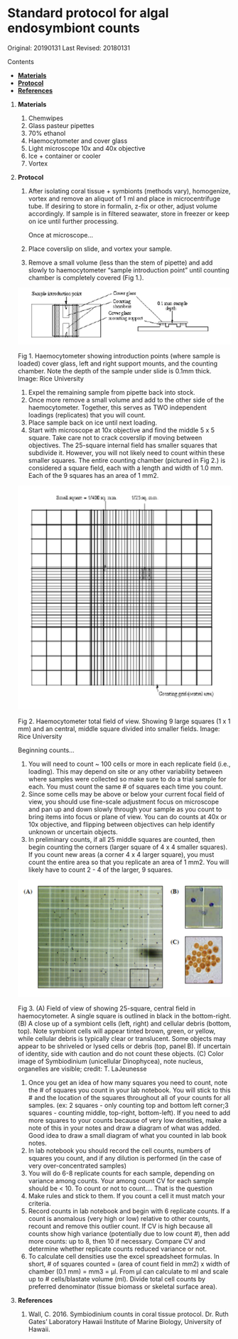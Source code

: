 # Standard protocol for algal endosymbiont counts

Original: 20190131
Last Revised: 20180131

Contents
- [**Materials**](#Materials)  
- [**Protocol**](#Protocol)
- [**References**](#References)
 
1. <a name="Materials"></a> **Materials**
    1. 	Chemwipes
    1. 	Glass pasteur pipettes
    1. 	70% ethanol
    1. 	Haemocytometer and cover glass
    1. 	Light microscope 10x and 40x objective
    1. 	Ice + container or cooler
    1. 	Vortex

2. <a name="Protocol"></a> **Protocol**

    1.  After isolating coral tissue + symbionts (methods vary), homogenize, vortex and remove an aliquot of 1 ml and place in
    	microcentrifuge tube. If desiring to store in formalin, z-fix or other, adjust volume accordingly. If sample is in 	   filtered seawater, store in freezer or keep on ice until further processing.
	
    	Once at microscope…
    1.  Place coverslip on slide, and vortex your sample.
    1.  Remove a small volume (less than the stem of pipette) and add slowly to haemocytometer “sample introduction point”
    	until counting chamber is completely covered (Fig 1.).
	
	![Haemocytometer](https://github.com/SilbigerLab/Protocols/blob/master/Coral_Physiological_Parameter_Protocols/Images/haemocytometer.png)
	
	Fig 1. Haemocytometer showing introduction points (where sample is loaded) cover glass, left and right support mounts, 
	and the counting chamber. Note the depth of the sample under slide is 0.1mm thick. Image: Rice University

    1.  Expel the remaining sample from pipette back into stock.
    1.  Once more remove a small volume and add to the other side of the haemocytometer. Together, this serves as TWO 
    	independent loadings (replicates) that you will count.
    1.  Place sample back on ice until next loading.
    1.  Start with microscope at 10x objective and find the middle 5 x 5 square. Take care not to crack coverslip if moving 
    	between objectives. The 25-square internal field has smaller squares that subdivide it. However, you will not likely 	     need to count within these smaller squares. The entire counting chamber (pictured in Fig 2.) is considered a square 	 field, each with a length and width of 1.0 mm. Each of the 9 squares has an area of 1 mm2.
	
	![Haemocytometer field of view](https://github.com/SilbigerLab/Protocols/blob/master/Coral_Physiological_Parameter_Protocols/Images/haemocytometer%20total%20field%20of%20view.png)
	
    Fig 2. Haemocytometer total field of view. Showing 9 large squares (1 x 1 mm) and an central, middle square divided into 
    smaller fields. Image: Rice University
    
    Beginning counts…
    
    1.  You will need to count ~ 100 cells or more in each replicate field (i.e., loading). This may depend on site or any
    	other variability between where samples were collected so make sure to do a trial sample for each. You must count the 
	same # of squares each time you count.
    1.  Since some cells may be above or below your current focal field of view, you should use fine-scale adjustment focus on 
    	microscope and pan up and down slowly through your sample as you count to bring items into focus or plane of view. You
	can do counts at 40x or 10x objective, and flipping between objectives can help identify unknown or uncertain objects.
    1.  In preliminary counts, if all 25 middle squares are counted, then begin counting the corners (larger square of 4 x 4 
    	smaller squares). If you count new areas (a corner 4 x 4 larger square), you must count the entire area so that you
	replicate an area of 1 mm2. You will likely have to count 2 - 4 of the larger, 9 squares.
	
	![Symbiont cells in field of view](https://github.com/SilbigerLab/Protocols/blob/master/Coral_Physiological_Parameter_Protocols/Images/symbiont%20cells%20in%20field%20of%20view.png)
	
	Fig 3. (A) Field of view of showing 25-square, central field in haemocytometer. A single square is outlined in black
	in the bottom-right. (B) A close up of a symbiont cells (left, right) and cellular debris (bottom, top). Note symbiont
	cells will appear tinted brown, green, or yellow, while cellular debris is typically clear or translucent. Some
	objects may appear to be shriveled or lysed cells or debris (top, panel B). If uncertain of identity, side with
	caution and do not count these objects. (C) Color image of Symbiodinium (unicellular Dinophycea), note nucleus,
	organelles are visible; credit: T. LaJeunesse
	
    1.  Once you get an idea of how many squares you need to count, note the # of squares you count in your lab notebook. You 
    	will stick to this # and the location of the squares throughout all of your counts for all samples. (ex: 2 squares - 	     only counting top and bottom left corner;3 squares - counting middle, top-right, bottom-left). If you need to add more 
	squares to your counts because of very low densities, make a note of this in your notes and draw a diagram of what was 
	added. Good idea to draw a small diagram of what you counted in lab book notes.
    1.  In lab notebook you should record the cell counts, numbers of squares you count, and if any dilution is performed (in 
    	the case of very over-concentrated samples)
    1.  You will do 6-8 replicate counts for each sample, depending on variance among counts. Your among count CV for each 
    	sample should be < 10. To count or not to count…. That is the question
    1.  Make rules and stick to them. If you count a cell it must match your criteria.
    1.  Record counts in lab notebook and begin with 6 replicate counts. If a count is anomalous (very high or low) relative 
    	to other counts, recount and remove this outlier count. If CV is high because all counts show high variance
	(potentially due to low count #), then add more counts: up to 8, then 10 if necessary. Compare CV and determine 
	whether replicate counts reduced variance or not.
    1.  To calculate cell densities use the excel spreadsheet formulas. In short, # of squares counted = (area of count field
    in mm2) x width of chamber (0.1 mm) = mm3 = μl. From μl can calculate to ml and scale up to # cells/blastate volume (ml). 
    Divide total cell counts by preferred denominator (tissue biomass or skeletal surface area).


3. <a name="References"></a> **References**

    1.  Wall, C. 2016. Symbiodinium counts in coral tissue protocol. Dr. Ruth Gates’ Laboratory Hawaii Institute of Marine
    	Biology, University of Hawaii.













	  
   


















